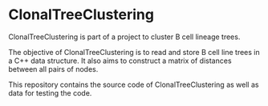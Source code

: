 # ClonalTreeClustering

ClonalTreeClustering is part of a project to cluster B cell lineage trees.

The objective of ClonalTreeClustering is to read and store B cell line trees in a C++ data structure. It also aims to construct a matrix of distances between all pairs of nodes.

This repository contains the source code of ClonalTreeClustering as well as data for testing the code.
